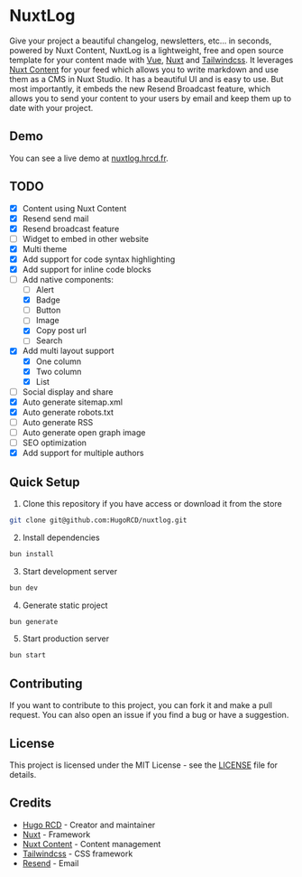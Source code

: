 # NuxtLog

Give your project a beautiful changelog, newsletters, etc... in seconds, powered by Nuxt Content, NuxtLog is a lightweight, free and open source template for your content made with [Vue](https://vuejs.com), [Nuxt](https://nuxt.com) and [Tailwindcss](https://tailwindcss.com). It leverages [Nuxt Content](https://content.nuxt.com) for your feed which allows you to write markdown and use them as a CMS in Nuxt Studio. It has a beautiful UI and is easy to use.
But most importantly, it embeds the new Resend Broadcast feature, which allows you to send your content to your users by email and keep them up to date with your project.

## Demo

You can see a live demo at [nuxtlog.hrcd.fr](https://nuxtlog.hrcd.fr/).

## TODO

- [x] Content using Nuxt Content
- [x] Resend send mail
- [x] Resend broadcast feature
- [ ] Widget to embed in other website
- [x] Multi theme
- [x] Add support for code syntax highlighting
- [x] Add support for inline code blocks
- [ ] Add native components:
  - [ ] Alert
  - [x] Badge
  - [ ] Button
  - [ ] Image
  - [x] Copy post url
  - [ ] Search
- [x] Add multi layout support
    - [x] One column
    - [x] Two column
    - [x] List
- [ ] Social display and share
- [x] Auto generate sitemap.xml
- [x] Auto generate robots.txt
- [ ] Auto generate RSS
- [ ] Auto generate open graph image
- [ ] SEO optimization
- [x] Add support for multiple authors

## Quick Setup

1. Clone this repository if you have access or download it from the store
```bash
git clone git@github.com:HugoRCD/nuxtlog.git
```

2. Install dependencies
```bash
bun install
```

3. Start development server
```bash
bun dev
```

4. Generate static project
```bash
bun generate
```

5. Start production server
```bash
bun start
```

## Contributing

If you want to contribute to this project, you can fork it and make a pull request. You can also open an issue if you find a bug or have a suggestion.

## License

This project is licensed under the MIT License - see the [LICENSE](LICENSE) file for details.

## Credits

- [Hugo RCD](https://github.com/HugoRCD) - Creator and maintainer
- [Nuxt](https://nuxt.com) - Framework
- [Nuxt Content](https://content.nuxt.com) - Content management
- [Tailwindcss](https://tailwindcss.com) - CSS framework
- [Resend](https://resend.dev) - Email
